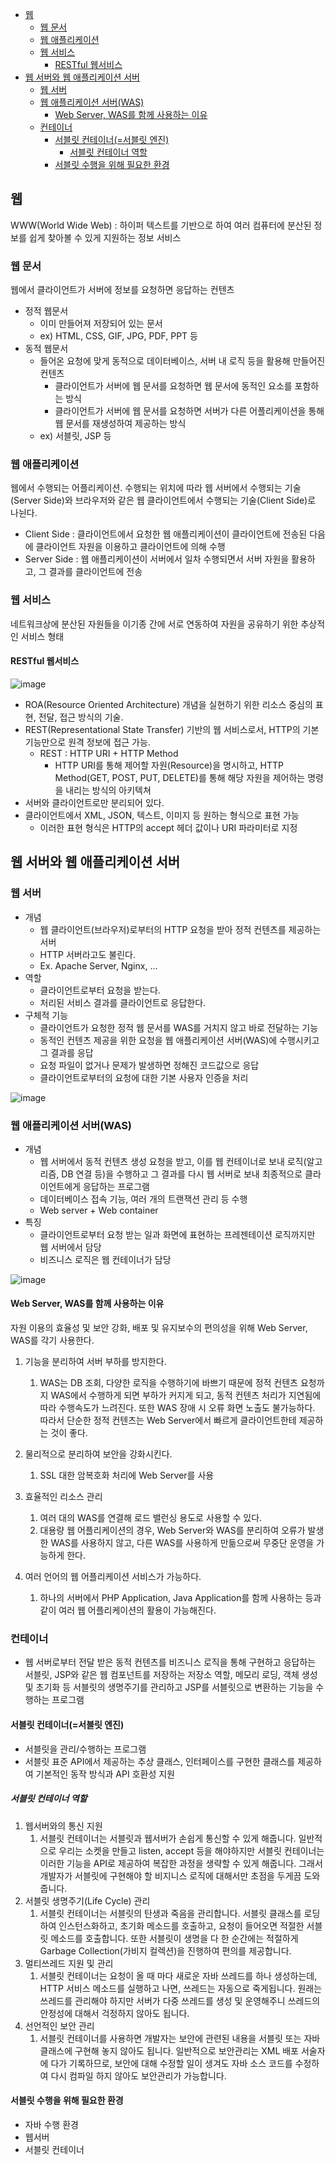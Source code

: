 - [웹](#웹)
  - [웹 문서](#웹-문서)
  - [웹 애플리케이션](#웹-애플리케이션)
  - [웹 서비스](#웹-서비스)
    - [RESTful 웹서비스](#restful-웹서비스)
- [웹 서버와 웹 애플리케이션 서버](#웹-서버와-웹-애플리케이션-서버)
  - [웹 서버](#웹-서버)
  - [웹 애플리케이션 서버(WAS)](#웹-애플리케이션-서버was)
    - [Web Server, WAS를 함께 사용하는 이유](#web-server-was를-함께-사용하는-이유)
  - [컨테이너](#컨테이너)
    - [서블릿 컨테이너(=서블릿 엔진)](#서블릿-컨테이너서블릿-엔진)
      - [서블릿 컨테이너 역할](#서블릿-컨테이너-역할)
    - [서블릿 수행을 위해 필요한 환경](#서블릿-수행을-위해-필요한-환경)


## 웹

WWW(World Wide Web) : 하이퍼 텍스트를 기반으로 하여 여러 컴퓨터에 분산된 정보를 쉽게 찾아볼 수 있게 지원하는 정보 서비스

### 웹 문서

웹에서 클라이언트가 서버에 정보를 요청하면 응답하는 컨텐츠

- 정적 웹문서
  - 이미 만들어져 저장되어 있는 문서
  - ex) HTML, CSS, GIF, JPG, PDF, PPT 등
- 동적 웹문서
  - 들어온 요청에 맞게 동적으로 데이터베이스, 서버 내 로직 등을 활용해 만들어진 컨텐츠
    - 클라이언트가 서버에 웹 문서를 요청하면 웹 문서에 동적인 요소를 포함하는 방식
    - 클라이언트가 서버에 웹 문서를 요청하면 서버가 다른 어플리케이션을 통해 웹 문서를 재생성하여 제공하는 방식
  - ex) 서블릿, JSP 등

### 웹 애플리케이션

웹에서 수행되는 어플리케이션. 수행되는 위치에 따라 웹 서버에서 수행되는 기술(Server Side)와 브라우저와 같은 웹 클라이언트에서 수행되는 기술(Client Side)로 나뉜다.

- Client Side : 클라이언트에서 요청한 웹 애플리케이션이 클라이언트에 전송된 다음에 클라이언트 자원을 이용하고 클라이언트에 의해 수행
- Server Side : 웹 애플리케이션이 서버에서 일차 수행되면서 서버 자원을 활용하고, 그 결과를 클라이언트에 전송


### 웹 서비스

네트워크상에 분산된 자원들을 이기종 간에 서로 연동하여 자원을 공유하기 위한 추상적인 서비스 형태

#### RESTful 웹서비스

![image](https://user-images.githubusercontent.com/52997401/223404545-db53e548-1643-48b1-9be3-d6d90385a6ca.png)

- ROA(Resource Oriented Architecture) 개념을 실현하기 위한 리소스 중심의 표현, 전달, 접근 방식의 기술.
- REST(Representational State Transfer) 기반의 웹 서비스로서, HTTP의 기본 기능만으로 원격 정보에 접근 가능.
  - REST : HTTP URI + HTTP Method
    - HTTP URI를 통해 제어할 자원(Resource)을 명시하고, HTTP Method(GET, POST, PUT, DELETE)를 통해 해당 자원을 제어하는 명령을 내리는 방식의 아키텍쳐
- 서버와 클라이언트로만 분리되어 있다.
- 클라이언트에서 XML, JSON, 텍스트, 이미지 등 원하는 형식으로 표현 가능
  - 이러한 표현 형식은 HTTP의 accept 헤더 값이나 URI 파라미터로 지정

## 웹 서버와 웹 애플리케이션 서버

### 웹 서버

- 개념
  - 웹 클라이언트(브라우저)로부터의 HTTP 요청을 받아 정적 컨텐츠를 제공하는 서버
  - HTTP 서버라고도 불린다.
  - Ex. Apache Server, Nginx, ...
- 역할
  - 클라이언트로부터 요청을 받는다.
  - 처리된 서비스 결과를 클라이언트로 응답한다.
- 구체적 기능
  - 클라이언트가 요청한 정적 웹 문서를 WAS를 거치지 않고 바로 전달하는 기능 
  - 동적인 컨텐츠 제공을 위한 요청을 웹 애플리케이션 서버(WAS)에 수행시키고 그 결과를 응답
  - 요청 파일이 없거나 문제가 발생하면 정해진 코드값으로 응답
  - 클라이언트로부터의 요청에 대한 기본 사용자 인증을 처리


![image](https://user-images.githubusercontent.com/52997401/223427672-1a2dbe40-0d25-406d-b263-536c5fe3c001.png)


### 웹 애플리케이션 서버(WAS)

- 개념
  - 웹 서버에서 동적 컨텐츠 생성 요청을 받고, 이를 웹 컨테이너로 보내 로직(알고리즘, DB 연결 등)을 수행하고 그 결과를 다시 웹 서버로 보내 최종적으로 클라이언트에게 응답하는 프로그램
  - 데이터베이스 접속 기능, 여러 개의 트랜잭션 관리 등 수행
  - Web server + Web container
- 특징
  - 클라이언트로부터 요청 받는 일과 화면에 표현하는 프레젠테이션 로직까지만 웹 서버에서 담당
  - 비즈니스 로직은 웹 컨테이너가 담당

![image](https://user-images.githubusercontent.com/52997401/223427276-fc92e67e-ad24-43a9-8228-e7cc8e012623.png)

#### Web Server, WAS를 함께 사용하는 이유

자원 이용의 효율성 및 보안 강화, 배포 및 유지보수의 편의성을 위해 Web Server, WAS를 각기 사용한다.

1. 기능을 분리하여 서버 부하를 방지한다.
   1. WAS는 DB 조회, 다양한 로직을 수행하기에 바쁘기 때문에 정적 컨텐츠 요청까지 WAS에서 수행하게 되면 부하가 커지게 되고, 동적 컨텐츠 처리가 지연됨에 따라 수행속도가 느려진다. 또한 WAS 장애 시 오류 화면 노출도 불가능하다. 따라서 단순한 정적 컨텐츠는 Web Server에서 빠르게 클라이언트한테 제공하는 것이 좋다.
2. 물리적으로 분리하여 보안을 강화시킨다.
   1. SSL 대한 암복호화 처리에 Web Server를 사용
3. 효율적인 리소스 관리
   1. 여러 대의 WAS를 연결해 로드 밸런싱 용도로 사용할 수 있다.
   2. 대용량 웹 어플리케이션의 경우, Web Server와 WAS를 분리하여 오류가 발생한 WAS를 사용하지 않고, 다른 WAS를 사용하게 만듦으로써 무중단 운영을 가능하게 한다.

4. 여러 언어의 웹 어플리케이션 서비스가 가능하다.
   1. 하나의 서버에서 PHP Application, Java Application를 함께 사용하는 등과 같이 여러 웹 어플리케이션의 활용이 가능해진다.


### 컨테이너

- 웹 서버로부터 전달 받은 동적 컨텐츠를 비즈니스 로직을 통해 구현하고 응답하는 서블릿, JSP와 같은 웹 컴포넌트를 저장하는 저장소 역할, 메모리 로딩, 객체 생성 및 초기화 등 서블릿의 생명주기를 관리하고 JSP를 서블릿으로 변환하는 기능을 수행하는 프로그램

#### 서블릿 컨테이너(=서블릿 엔진)

- 서블릿을 관리/수행하는 프로그램
- 서블릿 표준 API에서 제공하는 추상 클래스, 인터페이스를 구현한 클래스를 제공하여 기본적인 동작 방식과 API 호환성 지원

##### 서블릿 컨테이너 역할

1. 웹서버와의 통신 지원
   1. 서블릿 컨테이너는 서블릿과 웹서버가 손쉽게 통신할 수 있게 해줍니다. 일반적으로 우리는 소켓을 만들고 listen, accept 등을 해야하지만 서블릿 컨테이너는 이러한 기능을 API로 제공하여 복잡한 과정을 생략할 수 있게 해줍니다. 그래서 개발자가 서블릿에 구현해야 할 비지니스 로직에 대해서만 초점을 두게끔 도와줍니다.
2. 서블릿 생명주기(Life Cycle) 관리 
   1. 서블릿 컨테이너는 서블릿의 탄생과 죽음을 관리합니다. 서블릿 클래스를 로딩하여 인스턴스화하고, 초기화 메소드를 호출하고, 요청이 들어오면 적절한 서블릿 메소드를 호출합니다. 또한 서블릿이 생명을 다 한 순간에는 적절하게 Garbage Collection(가비지 컬렉션)을 진행하여 편의를 제공합니다.
3. 멀티쓰레드 지원 및 관리 
   1. 서블릿 컨테이너는 요청이 올 때 마다 새로운 자바 쓰레드를 하나 생성하는데, HTTP 서비스 메소드를 실행하고 나면, 쓰레드는 자동으로 죽게됩니다. 원래는 쓰레드를 관리해야 하지만 서버가 다중 쓰레드를 생성 및 운영해주니 쓰레드의 안정성에 대해서 걱정하지 않아도 됩니다.
4. 선언적인 보안 관리 
   1. 서블릿 컨테이너를 사용하면 개발자는 보안에 관련된 내용을 서블릿 또는 자바 클래스에 구현해 놓지 않아도 됩니다. 일반적으로 보안관리는 XML 배포 서술자에 다가 기록하므로, 보안에 대해 수정할 일이 생겨도 자바 소스 코드를 수정하여 다시 컴파일 하지 않아도 보안관리가 가능합니다.

#### 서블릿 수행을 위해 필요한 환경

- 자바 수행 환경
- 웹서버
- 서블릿 컨테이너